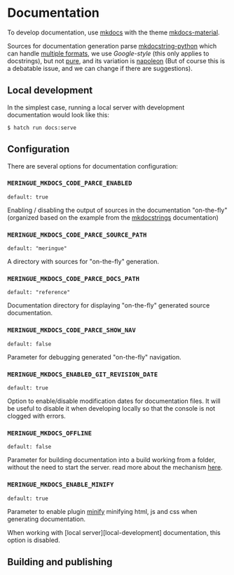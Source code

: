 # Documentation

To develop documentation, use [mkdocs](https://www.mkdocs.org/) with the theme [mkdocs-material](https://squidfunk.github.io/mkdocs-material/).

Sources for documentation generation parse [mkdocstring-python](https://mkdocstrings.github.io/python/) which can handle [multiple formats](https://mkdocstrings.github.io/python/usage/configuration/docstrings/#docstring_style), we use _Google-style_ (this only applies to docstrings), but not [pure](https://google.github.io/styleguide/pyguide.html#38-comments-and-docstrings), and its variation is [napoleon](https://sphinxcontrib-napoleon.readthedocs.io/en/latest/example_google.html) (But of course this is a debatable issue, and we can change if there are suggestions).


## Local development

In the simplest case, running a local server with development documentation would look like this:

```console
$ hatch run docs:serve
```


## Configuration

There are several options for documentation configuration:


### `MERINGUE_MKDOCS_CODE_PARCE_ENABLED`

`default: true`

Enabling / disabling the output of sources in the documentation "on-the-fly" (organized based on the example from the [mkdocstrings](https://mkdocstrings.github.io/recipes/#automatic-code-reference-pages) documentation)


### `MERINGUE_MKDOCS_CODE_PARCE_SOURCE_PATH`

`default: "meringue"`

A directory with sources for "on-the-fly" generation.


### `MERINGUE_MKDOCS_CODE_PARCE_DOCS_PATH`

`default: "reference"`

Documentation directory for displaying "on-the-fly" generated source documentation.


### `MERINGUE_MKDOCS_CODE_PARCE_SHOW_NAV`

`default: false`

Parameter for debugging generated "on-the-fly" navigation.


### `MERINGUE_MKDOCS_ENABLED_GIT_REVISION_DATE`

`default: true`

Option to enable/disable modification dates for documentation files. It will be useful to disable it when developing locally so that the console is not clogged with errors.


### `MERINGUE_MKDOCS_OFFLINE`

`default: false`

Parameter for building documentation into a build working from a folder, without the need to start the server. read more about the mechanism [here](https://squidfunk.github.io/mkdocs-material/setup/building-for-offline-usage/).


### `MERINGUE_MKDOCS_ENABLE_MINIFY`

`default: true`

Parameter to enable plugin [minify](https://github.com/byrnereese/mkdocs-minify-plugin) minifying html, js and css when generating documentation.

When working with [local server][local-development] documentation, this option is disabled.


## Building and publishing
